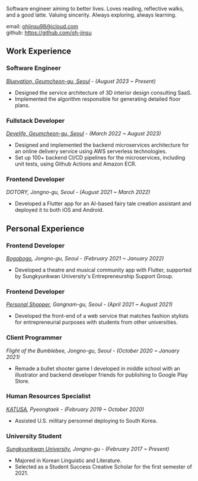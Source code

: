 Software engineer aiming to better lives. Loves reading, reflective walks, and a good latte. Valuing sincerity. Always exploring, always learning.

email: <a href="mailto:ohjinsu98@icloud.com">ohjinsu98@icloud.com</a>  
github: <a href="https://github.com/oh-jinsu" target="_blank" rel="noreferrer">https://github.com/oh-jinsu</a>

## Work Experience

### Software Engineer

<i>[Bluevation, Geumcheon-gu, Seoul](https://bluevation.com) - (August 2023 ~ Present)</i>

-   Designed the service architecture of 3D interior design consulting SaaS.
-   Implemented the algorithm responsible for generating detailed floor plans.

### Fullstack Developer

<i>[Develife, Geumcheon-gu, Seoul](https://develife.kr) - (March 2022 ~ August 2023)</i>

-   Designed and implemented the backend microservices architecture for an online delivery service using AWS serverless technologies.
-   Set up 100+ backend CI/CD pipelines for the microservices, including unit tests, using Github Actions and Amazon ECR.

### Frontend Developer

<i>DOTORY, Jongno-gu, Seoul - (August 2021 ~ March 2022)</i>

-   Developed a Flutter app for an AI-based fairy tale creation assistant and deployed it to both iOS and Android.

## Personal Experience

### Frontend Developer

<i>[Bogobogo](https://play.google.com/store/apps/details?id=com.curiouser.bogobogo&hl=ko&gl=US), Jongno-gu, Seoul - (February 2021 ~ January 2022)</i>

- Developed a theatre and musical community app with Flutter, supported by Sungkyunkwan University's Entrepreneurship Support Group.

### Frontend Developer

<i>[Personal Shopper](http://personalshoppers.com/), Gangnam-gu, Seoul - (April 2021 ~ August 2021)</i>

- Developed the front-end of a web service that matches fashion stylists for entrepreneurial purposes with students from other universities.

### Client Programmer

<i>Flight of the Bumblebee, Jongno-gu, Seoul - (October 2020 ~ January 2021)</i>

- Remade a bullet shooter game I developed in middle school with an illustrator and backend developer friends for publishing to Google Play Store.

### Human Resources Specialist

<i>[KATUSA](https://8tharmy.korea.army.mil/site/about/katusa-soldier-program.asp), Pyeongtaek - (February 2019 ~ October 2020)</i>

- Assisted U.S. military personnel deploying to South Korea.

### University Student

<i>[Sungkyunkwan University](https://www.skku.edu/skku/index.do), Jongno-gu - (February 2017 ~ Present)</i>

- Majored in Korean Linguistic and Literature.
- Selected as a Student Success Creative Scholar for the first semester of 2021.
